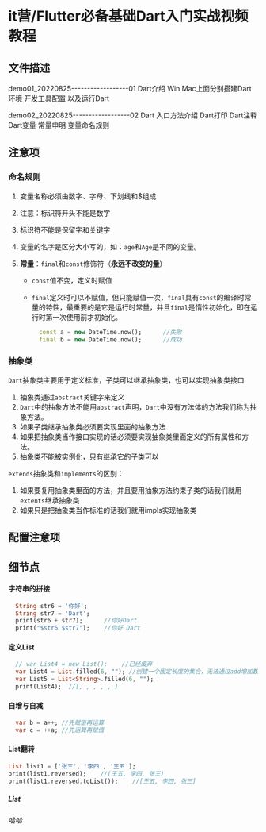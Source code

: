 # it营/Flutter必备基础Dart入门实战视频教程

## 文件描述

demo01_20220825------------------01 Dart介绍 Win Mac上面分别搭建Dart环境  开发工具配置 以及运行Dart

demo02_20220825------------------02 Dart 入口方法介绍 Dart打印 Dart注释  Dart变量 常量申明 变量命名规则

## 注意项

### 命名规则

1. 变量名称必须由数字、字母、下划线和$组成

2. 注意：标识符开头不能是数字

3. 标识符不能是保留字和关键字

4. 变量的名字是区分大小写的，如：`age`和`Age`是不同的变量。

5. **常量**：`final`和`const`修饰符（**永远不改变的量**）

   - `const`值不变，定义时赋值

   - `final`定义时可以不赋值，但只能赋值一次，`final`具有`const`的编译时常量的特性，最重要的是它是运行时常量，并且`final`是惰性初始化，即在运行时第一次使用前才初始化。

     ```dart
       const a = new DateTime.now();      //失败
       final b = new DateTime.now();      //成功
     ```

### 抽象类

`Dart`抽象类主要用于定义标准，子类可以继承抽象类，也可以实现抽象类接口

1. 抽象类通过`abstract`关键字来定义
2. `Dart`中的抽象方法不能用`abstract`声明，`Dart`中没有方法体的方法我们称为抽象方法。
3. 如果子类继承抽象类必须要实现里面的抽象方法
4. 如果把抽象类当作接口实现的话必须要实现抽象类里面定义的所有属性和方法。
5. 抽象类不能被实例化，只有继承它的子类可以

`extends`抽象类和`implements`的区别：

1. 如果要复用抽象类里面的方法，并且要用抽象方法约束子类的话我们就用`extents`继承抽象类
2. 如果只是把抽象类当作标准的话我们就用impls实现抽象类

## 配置注意项

## 细节点

#### 字符串的拼接

```dart
  String str6 = '你好';
  String str7 = 'Dart';
  print(str6 + str7);      //你好Dart
  print("$str6 $str7");    //你好 Dart
```

#### 定义List

```dart
  // var List4 = new List();    //已经废弃
  var List4 = List.filled(6, ""); //创建一个固定长度的集合，无法通过add增加数据，但是可以修改数据
  var List5 = List<String>.filled(6, "");
  print(List4);  //[, , , , , ]
```

#### 自增与自减

```dart
  var b = a++; //先赋值再运算
  var c = ++a; //先运算再赋值
```

#### List翻转

```dart
List list1 = ['张三', '李四', '王五'];
print(list1.reversed);    //(王五, 李四, 张三)
print(list1.reversed.toList());    //[王五, 李四, 张三]
```

##### List

###### 哈哈











